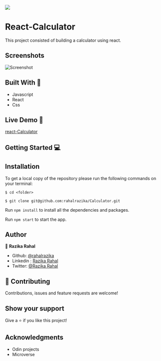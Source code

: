 ![](https://img.shields.io/badge/Microverse-blueviolet)
# React-Calculator 

This project consisted of building a calculator using react.

## Screenshots
![Screenshot]()




## Built With 🔨
- Javascript 
- React
- Css


## Live Demo 🚀
[react-Calculator](https://react-calculator-fp.herokuapp.com/)

## Getting Started 💻

## Installation

To get a local copy of the repository please run the following commands on your terminal:

```
$ cd <folder>
```

```
$ git clone git@github.com:rahalrazika/Calculator.git
```

 Run `npm install` to install all the dependencies and packages.

 Run `npm start` to start the app.

## Author

👤 **Razika Rahal**

- Github: [@rahalrazika](https://github.com/rahalrazika)
- Linkedin : [Razika Rahal](https://www.linkedin.com/in/razika-rahal-85539bbb/)
- Twitter: [@Razika Rahal](https://twitter.com/RahalRazika)


## 🤝 Contributing

Contributions, issues and feature requests are welcome!

## Show your support

Give a ⭐️ if you like this project!

## Acknowledgments
-  Odin projects
-  Microverse
